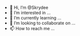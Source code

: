 - 👋 Hi, I’m @Skrydee
- 👀 I’m interested in ...
- 🌱 I’m currently learning ...
- 💞️ I’m looking to collaborate on ...
- 📫 How to reach me ...

<!---
Skrydee/Skrydee is a ✨ special ✨ repository because its `README.md` (this file) appears on your GitHub profile.
You can click the Preview link to take a look at your changes.
--->
